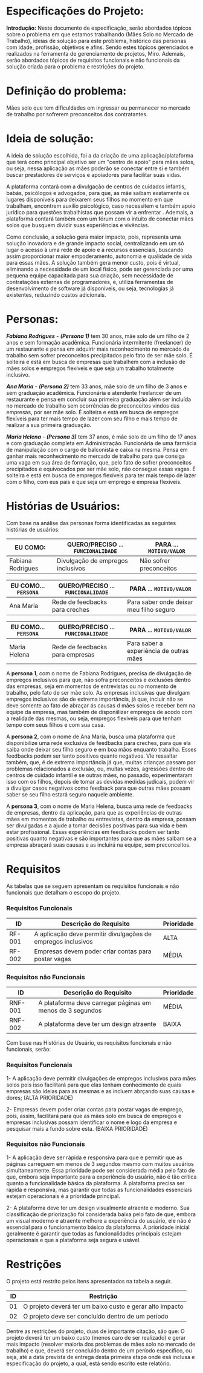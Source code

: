 # Especificações do Projeto:
**Introdução:** Neste documento de especificação, serão abordados tópicos sobre o problema em que estamos trabalhando (Mães Solo no Mercado de Trabalho), ideias de solução para este problema, histórico das personas com idade, profissão, objetivos e afins. Sendo estes tópicos gerenciados e realizados na ferramenta de gerenciamento de projetos, Miro. Ademais, serão abordados tópicos de requisitos funcionais e não funcionais da solução criada para o problema e restrições do projeto.




# Definição do problema:
Mães solo que tem dificuldades em ingressar ou permanecer no mercado de trabalho por sofrerem preconceitos dos contratantes. 




  # Ideia de solução:
 A ideia de solução escolhida, foi a da criação de uma aplicação/plataforma que terá como principal objetivo ser um "centro de apoio" para mães solos, ou seja, nessa aplicação as mães poderão se conectar entre si e também buscar prestadores de serviços e apoiadores para facilitar suas vidas.

 A plataforma contará com a divulgação de centros de cuidados infantis, babás, psicólogos e advogados, para que, as mãe saibam exatamente os lugares disponíveis para deixarem seus filhos no momento em que trabalham, encontrem auxilio psicológico, caso necessitem e também apoio jurídico para questões trabalhistas que possam vir a enfrentar  . Ademais, a plataforma contará também com um fórum com o intuito de conectar mães solos que busquem dividir suas experiências e vivências.

 Como conclusão, a solução gera maior impacto, pois, representa uma solução inovadora e de grande impacto social, centralizando em um só lugar o acesso à uma rede de apoio e à recursos essenciais, buscando assim proporcionar maior empoderamento, autonomia e qualidade de vida para essas mães. A solução também gera menor custo, pois é virtual, eliminando a necessidade de um local físico, pode ser gerenciada por uma pequena equipe capacitada para sua criação, sem necessidade de contratações externas de programadores, e, utiliza ferramentas de desenvolvimento de software já disponíveis, ou seja, tecnologias já existentes, reduzindo custos adicionais.



# Personas:

***Fabiana Rodrigues*** - ***(Persona 1)*** tem 30 anos, mãe solo de um filho de 2 anos e sem formação acadêmica.  Funcionária intermitente (freelancer) de um restaurante e pensa em adquirir mais reconhecimento no mercado de trabalho sem sofrer preconceitos precipitados pelo fato de ser mãe solo. É solteira e está em busca de empresas que trabalhem com a inclusão de mães solos e empregos flexíveis e que seja um trabalho totalmente inclusivo.

***Ana Maria*** - ***(Persona 2)*** tem 33 anos, mãe solo de um filho de 3 anos e sem graduação acadêmica. Funcionária e atendente freelancer de um restaurante e pensa em concluir sua primeira graduação além ser incluída no mercado de trabalho sem ocorrências de preconceitos vindos das empresas, por ser mãe solo. É solteira e está em busca de empregos flexíveis para ter mais tempo de lazer com seu filho e mais tempo de realizar a sua primeira graduação.

***Maria Helena*** - ***(Persona 3)*** tem 37 anos, é mãe solo de um filho de 17 anos e com graduação completa em Administração. Funcionária de uma farmácia de manipulação com o cargo de balconista e caixa na mesma. Pensa em ganhar mais reconhecimento no mercado de trabalho para que consiga uma vaga em sua área de formação, que, pelo fato de sofrer preconceitos precipitados e equivocados por ser mãe solo, não consegue essas vagas. É solteira e está em busca de empregos flexíveis para ter mais tempo de lazer com o filho, com eus pais e que seja um emprego e empresa flexíveis.




# Histórias de Usuários:

Com base na análise das personas forma identificadas as seguintes histórias de usuários:

|EU COMO:            |QUERO/PRECISO ... `FUNCIONALIDADE`  |PARA ... `MOTIVO/VALOR`                 |
|--------------------|------------------------------------|----------------------------------------|
|Fabiana Rodrigues   | Divulgação de empregos inclusivos  | Não sofrer preconceitos  
                                                                                       



|EU COMO... `PERSONA`| QUERO/PRECISO ... `FUNCIONALIDADE` |PARA ... `MOTIVO/VALOR`                 |
|--------------------|------------------------------------|----------------------------------------|
|Ana Maria           | Rede de feedbacks para creches     | Para saber onde deixar meu filho seguro
                                                                               


|EU COMO... `PERSONA`| QUERO/PRECISO ... `FUNCIONALIDADE` |PARA ... `MOTIVO/VALOR`                 |
|--------------------|------------------------------------|----------------------------------------|
|Maria Helena        | Rede de feedbacks para empresas    | Para saber a experiência de outras mães


A **persona 1**, com o nome de Fabiana Rodrigues, precisa de divulgação de empregos inclusivos para que, não sofra preconceitos e exclusões dentro das empresas, seja em momentos de entrevistas ou no momento de trabalho, pelo fato de ser mãe solo. As empresas inclusivas que divulgam empregos inclusivos são de extrema importância, já que, incluir não se deve somente ao fato de abraçar ás causas d mães solos e receber bem na equipe da empresa, mas também de disponiilizar empregos de acodo com a realidade das mesmas, ou seja, empregos flexíveis para que tenham tempo com seus filhos e com sua casa.


A **persona 2**, com o nome de Ana Maria, busca uma plataforma que disponibilize uma rede exclusiva de feedbacks para creches, para que ela saiba onde deixar seu filho seguro e em boa mãos enquanto trabalha. Esses feedbacks podem ser tanto positivos quanto negativos. Vle ressaltar também, que, é de extrema importância já que, muitas crianças passam por problemas relacionados a exclusão, ou, muitas vezes, agressões dentro de centros de cuidado infantil e se outras mães, no passado, experimentaram isso com os filhos, depois de tomar as devidas medidas judicais, podem vir a divulgar casos negativos como feedback para que outras mães possam saber se seu filho estará seguro naquele ambiente.


A **persona 3**, com o nome de Maria Helena, busca uma rede de feedbacks de empresas, dentro da aplicação, para que as experiências de outras mães em momentos de trabalho ou entrevistas, dentro da empresa, possam ser divulgadas e a ajude a tomar decisões positivas para sua vida e bem estar profissional. Essas experiências em feedbacks podem ser tanto positivas quanto negativas e são importantes para que as mães saibam se a empresa abraçará suas causas e as incluirá na equipe, sem preconceitos.

                                                                   
                                                                                                   
                                                                                                   

# Requisitos

As tabelas que se seguem apresentam os requisitos funcionais e não funcionais que detalham o escopo do projeto.

### Requisitos Funcionais

|ID    | Descrição do Requisito                                      |Prioridade 
|-------|-------------------------|----------------------------------|
|RF-001| A aplicação deve permitir divulgações de empregos inclusivos| ALTA                                                      
|RF-002| Empresas devem poder criar contas para postar vagas         | MÉDIA                                 
                                                                                         


### Requisitos não Funcionais

|ID     | Descrição do Requisito                    |Prioridade 
|-------|-------------------------|-----------------|
|RNF-001| A plataforma deve carregar páginas em menos de 3 segundos | MÉDIA 
|RNF-002| A plataforma deve ter um design atraente| BAIXA     
                                                 
                      
Com base nas Histórias de Usuário, os requisitos funcionais e não funcionais, serão:
### Requisitos Funcionais
1- A aplicação deve permitir divulgações de empregos inclusivos para mães solos pois isso facilitará para que elas tenham conhecimento de quais empresas são ideias para as mesmas e as incluem abrçando suas causas e dores; (ALTA PRIORIDADE)

2- Empresas devem poder criar contas para postar vagas de emprego, pois, assim, facilitará para que as mães solo em busca de empregos e empresas inclusivas possam identificar o nome e logo da empresa e pesquisar mais a fundo sobre esta. (BAIXA PRIORIDADE)

### Requisitos não Funcionais
1- A aplicação deve ser rápida e responsiva para que e permitir que as páginas carreguem em menos de 3 segundos mesmo com muitos usuários simultaneamente. Essa prioridade pode ser considerada média pelo fato de que, embora seja importante para a experiência do usuário, não é tão crítica quanto a funcionalidade básica da plataforma. A plataforma precisa ser rápida e responsiva, mas garantir que todas as funcionalidades essenciais estejam operacionais é a prioridade principal. 

2- A plataforma deve ter um design visualmente atraente e moderno. Sua classificação de priorização foi considerada baixa pelo fato de que, embora um visual moderno e atraente melhore a experiência do usuário, ele não é essencial para o funcionamento básico da plataforma. A prioridade inicial geralmente é garantir que todas as funcionalidades principais estejam operacionais e que a plataforma seja segura e usável.





# Restrições

O projeto está restrito pelos itens apresentados na tabela a seguir.

|ID| Restrição                                             |
|--|-------------------------------------------------------|
|01| O projeto deverá ter um baixo custo e gerar alto impacto |                      |
|02| O projeto deve ser concluído dentro de um período                  

Dentre as restrições do projeto, duas de importante citação, são que: O projeto deverá ter um baixo custo (menos caro de ser realizado) e gerar mais impacto (resolver maioria dos problemas de mães solo no mercado de trabalho) e que, deverá ser concluído dentro de um período específico, ou seja, até a data prevista de entrega desta primeira etapa onde esá inclusa e especificação do projeto, a qual, está sendo escrito este relatório. 


